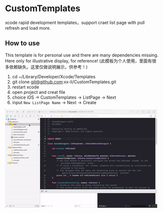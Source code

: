 # CustomTemplates
xcode rapid development templates，support craet list page with pull refresh and load more.

## How to use

This template is for personal use and there are many dependencies missing. Here only for illustrative display, for reference! (此模板为个人使用，里面有很多依赖缺失。这里仅做说明展示，供参考！)

1. cd ~/Library/Developer/Xcode/Templates
2. git clone git@github.com:xx-li/CustomTemplates.git
3. restart xcode
4. open project and creat file
5. choice iOS -> CustomTemplates -> ListPage -> Next
6. input `New ListPage Name` -> Next -> Create

![demo](xcode_template_demo.gif)
